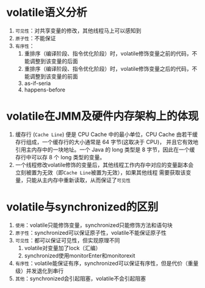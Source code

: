 # volatile语义分析
1. `可见性`：对共享变量的修改，其他线程马上可以感知到
2. `原子性`：不能保证
3. `有序性`：
   1. 重排序（编译阶段、指令优化阶段）时，volatile修饰变量之前的代码，不能调整到该变量的后面
   2. 重排序（编译阶段、指令优化阶段）时，volatile修饰变量之后的代码，不能调整到该变量的前面
   3. as-if-seria
   4. happens-before
   
# volatile在JMM及硬件内存架构上的体现
1. 缓存行 (`Cache Line`) 便是 CPU Cache 中的最小单位，CPU Cache 由若干缓存行组成，一个缓存行的大小通常是 64 字节(这取决于 CPU)，
   并且它有效地引用主内存中的一块地址。一个 Java 的 long 类型是 8 字节，因此在一个缓存行中可以存 8 个 long 类型的变量。
2. 一个线程修改volatile修饰的变量后，其他线程工作内存中对应的变量副本会立刻被置为无效（即`Cache Line`被置为无效），如果其他线程
   需要获取该变量，只能从主内存中重新读取，从而保证了`可见性`

# volatile与synchronized的区别
1. `使用`：volatile只能修饰变量，synchronized只能修饰方法和语句块
2. `原子性`：synchronized可以保证原子性，volatile不能保证原子性
3. `可见性`：都可以保证可见性，但实现原理不同
   1. volatile对变量加了lock（汇编）
   2. synchronized使用monitorEnter和monitorexit
4. `有序性`：volatile能保证有序，synchronized可以保证有序性，但是代价（重量级）并发退化到串行
5. `其他`：synchronized会引起阻塞，volatile不会引起阻塞

   

